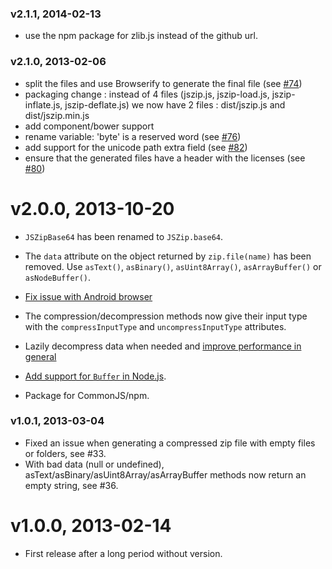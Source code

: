 ### v2.1.1, 2014-02-13
 - use the npm package for zlib.js instead of the github url.

### v2.1.0, 2013-02-06
 - split the files and use Browserify to generate the final file (see [#74](https://github.com/Stuk/jszip/pull/74))
 - packaging change : instead of 4 files (jszip.js, jszip-load.js, jszip-inflate.js, jszip-deflate.js) we now have 2 files : dist/jszip.js and dist/jszip.min.js
 - add component/bower support
 - rename variable: 'byte' is a reserved word (see [#76](https://github.com/Stuk/jszip/pull/76))
 - add support for the unicode path extra field (see [#82](https://github.com/Stuk/jszip/pull/82))
 - ensure that the generated files have a header with the licenses (see [#80](https://github.com/Stuk/jszip/pull/80))

# v2.0.0, 2013-10-20

 - `JSZipBase64` has been renamed to `JSZip.base64`.
 - The `data` attribute on the object returned by `zip.file(name)` has been removed. Use `asText()`, `asBinary()`, `asUint8Array()`, `asArrayBuffer()` or `asNodeBuffer()`.

 - [Fix issue with Android browser](https://github.com/Stuk/jszip/pull/60)

 - The compression/decompression methods now give their input type with the `compressInputType` and `uncompressInputType` attributes.
 - Lazily decompress data when needed and [improve performance in general](https://github.com/Stuk/jszip/pull/56)
 - [Add support for `Buffer` in Node.js](https://github.com/Stuk/jszip/pull/57).
 - Package for CommonJS/npm.

### v1.0.1, 2013-03-04

 - Fixed an issue when generating a compressed zip file with empty files or folders, see #33.
 - With bad data (null or undefined), asText/asBinary/asUint8Array/asArrayBuffer methods now return an empty string, see #36.

# v1.0.0, 2013-02-14

- First release after a long period without version.

